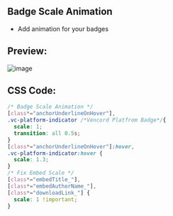 ## Badge Scale Animation
- Add animation for your badges


## Preview:
![image](https://raw.githubusercontent.com/sang765/Discord-CSS-Snippets/main/assets/Discord_r3ovjmXoWy.gif)



## CSS Code:
```css
/* Badge Scale Animation */
[class*="anchorUnderlineOnHover"],
.vc-platform-indicator /*Vencord Platfrom Badge*/{
  scale: 1;
  transition: all 0.5s;
}
[class*="anchorUnderlineOnHover"]:hover,
.vc-platform-indicator:hover {
  scale: 1.3;
}
/* Fix Embed Scale */
[class*="embedTitle_"],
[class*="embedAuthorName_"],
[class*="downloadLink_"] {
  scale: 1 !important;
}
```
